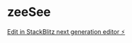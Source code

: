 # zeeSee

[Edit in StackBlitz next generation editor ⚡️](https://stackblitz.com/~/github.com/leorajdsouza/zeeSee)